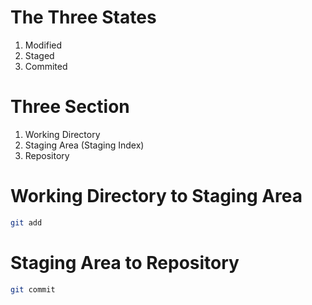 # The Three States

1. Modified
2. Staged
3. Commited

# Three Section

1. Working Directory
2. Staging Area (Staging Index)
3. Repository

# Working Directory to Staging Area

```bash
git add
```

# Staging Area to Repository

```bash
git commit
```
